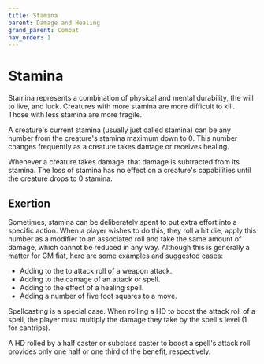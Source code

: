 ```yaml
---
title: Stamina
parent: Damage and Healing
grand_parent: Combat
nav_order: 1
---
```


# Stamina
Stamina represents a combination of physical and mental durability, the will to live, and luck. Creatures with more stamina are more difficult to kill. Those with less stamina are more fragile.

A creature's current stamina (usually just called stamina) can be any number from the creature's stamina maximum down to 0. This number changes frequently as a creature takes damage or receives healing.

Whenever a creature takes damage, that damage is subtracted from its stamina. The loss of stamina has no effect on a creature's capabilities until the creature drops to 0 stamina.

## Exertion
Sometimes, stamina can be deliberately spent to put extra effort into a specific action. When a player wishes to do this, they roll a hit die, apply this number as a modifier to an associated roll and take the same amount of damage, which cannot be reduced in any way. Although this is generally a matter for GM fiat, here are some examples and suggested cases:
* Adding to the to attack roll of a weapon attack.
* Adding to the damage of an attack or spell.
* Adding to the effect of a healing spell.
* Adding a number of five foot squares to a move.

Spellcasting is a special case. When rolling a HD to boost the attack roll of a spell, the player must multiply the damage they take by the spell's level (1 for cantrips).

A HD rolled by a half caster or subclass caster to boost a spell's attack roll provides only one half or one third of the benefit, respectively.
